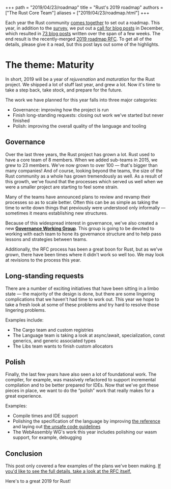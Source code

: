 +++
path = "2019/04/23/roadmap"
title = "Rust's 2019 roadmap"
authors = ["The Rust Core Team"]
aliases = ["2019/04/23/roadmap.html"]
+++

Each year the Rust community [comes together][roadmap-process] to set out a
roadmap. This year, in addition to the [survey], we put out a [call for blog
posts][blog-2019] in December, which resulted in [73 blog posts][read-rust]
written over the span of a few weeks. The end result is the recently-merged
[2019 roadmap RFC][rfc]. To get all of the details, please give it a read,
but this post lays out some of the highlights.

[roadmap-process]: https://github.com/rust-lang/rfcs/pull/1728
[survey]: https://blog.rust-lang.org/2018/11/27/Rust-survey-2018.html
[blog-2019]: https://blog.rust-lang.org/2018/12/06/call-for-rust-2019-roadmap-blogposts.html
[read-rust]: https://readrust.net/rust-2019/
[rfc]: https://github.com/rust-lang/rfcs/blob/master/text/2657-roadmap-2019.md

# The theme: Maturity

In short, 2019 will be a year of *rejuvenation* and *maturation* for the Rust
project. We shipped a lot of stuff last year, and grew a lot. Now it's time to
take a step back, take stock, and prepare for the future.

The work we have planned for this year falls into three major categories:

* Governance: improving how the project is run
* Finish long-standing requests: closing out work we've started but never finished
* Polish: improving the overall quality of the language and tooling

## Governance

Over the last three years, the Rust project has grown a lot. Rust used to have a core team of 8 members. When we added sub-teams in 2015, we grew to 23 members. We've now grown to over 100 — that's bigger than many companies! And of course, looking beyond the teams, the size of the Rust community as a whole has grown tremendously as well. As a result of this growth, we've found that the processes which served us well when we were a smaller project are starting to feel some strain.

Many of the teams have announced plans to review and revamp their processes so as to scale better. Often this can be as simple as taking the time to write down things that previously were understood only informally — sometimes it means establishing new structures. 

Because of this widespread interest in governance, we've also created a new [**Governance Working Group**][gov]. This group is going to be devoted to working with each team to hone its governance structure and to help pass lessons and strategies between teams.

[gov]: https://internals.rust-lang.org/t/governance-working-group-announcement/9637

Additionally, the RFC process has been a great boon for Rust, but as we've grown, there have been times where it didn't work so well too.
We may look at revisions to the process this year.

## Long-standing requests

There are a number of exciting initiatives that have been sitting in a limbo
state — the majority of the design is done, but there are some lingering
complications that we haven't had time to work out. This year we hope to take
a fresh look at some of these problems and try hard to resolve those
lingering problems.

Examples include:

- The Cargo team and custom registries
- The Language team is taking a look at async/await, specialization, const generics, and generic associated types
- The Libs team wants to finish custom allocators

## Polish

Finally, the last few years have also seen a lot of foundational work. The
compiler, for example, was massively refactored to support incremental
compilation and to be better prepared for IDEs. Now that we've got these
pieces in place, we want to do the “polish” work that really makes for a
great experience.

Examples:

- Compile times and IDE support
- Polishing the specification of the language by improving [the reference] and laying out [the unsafe code guidelines]
- The WebAssembly WG's work this year includes polishing our wasm support, for example, debugging

[the reference]: https://doc.rust-lang.org/stable/reference/
[the unsafe code guidelines]: https://github.com/rust-lang/unsafe-code-guidelines

## Conclusion

This post only covered a few examples of the plans we've been making. [If you'd like to see the full details, take a look at the RFC itself.][rfc]

Here's to a great 2019 for Rust!
